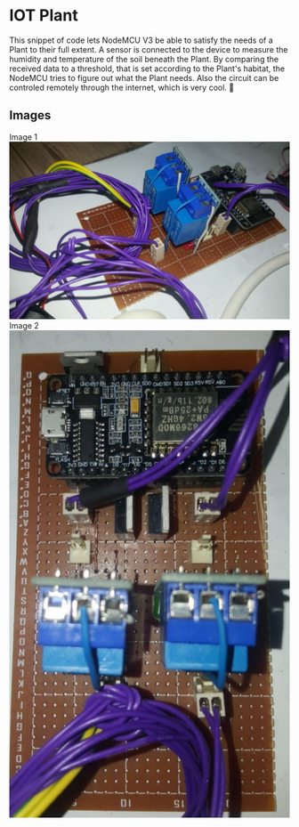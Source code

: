 # IOT Plant  
This snippet of code lets NodeMCU V3 be able to satisfy the needs of a Plant to their full extent. A sensor is connected to the device to measure the humidity and temperature of the soil beneath the Plant. By comparing the received data to a threshold, that is set according to the Plant's habitat, the NodeMCU tries to figure out what the Plant needs. Also the circuit can be controled remotely through the internet, which is very cool. 🤩


## Images
Image 1  
![NodeMCU-v3-Circuit-1.jpg](assets/NodeMCU-v3-Circuit-1.jpg)  
Image 2  
![NodeMCU-v3-Circuit-2.jpg](assets/NodeMCU-v3-Circuit-2.jpg)  
